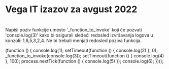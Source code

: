 # Vega IT izazov za avgust 2022 
#

Napiši poziv funkcije umesto '_function_to_invoke' koji će pozvati 'console.log(3)' kako bi osigurali sledeći redosled izvršavanja logova u konzoli: 1,6,5,3,2,4.
Ne bi trebali menjati redosled poziva funkcija.

(function () {
  console.log(1);
  setTimeout(function () { console.log(2) }, 0);
  _function_to_invoke(console.log(3));
  setTimeout(function () { console.log(4) }, 100);
  process.nextTick(function () { console.log(5) });
  console.log(6);
})();
